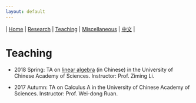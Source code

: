 ```yaml
---
layout: default
---
```



| [Home](index.md)  | [Research](research-en.md)    | [Teaching](teaching-en.md) | [Miscellaneous](miscellaneous-en.md)          | [中文](teaching-ch.md) |

# Teaching

- 2018 Spring: TA on [linear algebra](http://www.mmrc.iss.ac.cn/~zmli/LinearAlgebra2017.html) (in Chinese) in the University of Chinese Academy of Sciences. Instructor: Prof. Ziming Li. 

- 2017 Autumn: TA on Calculus A in the University of Chinese Academy of Sciences. Instructor: Prof. Wei-dong Ruan. 

<meta name="googlebot" content="noindex" />
